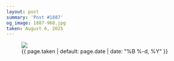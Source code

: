 ```yaml
---
layout: post
summary: 'Post #1887'
og_image: 1887-960.jpg
taken: August 6, 2025
---
```


<figure class="post" data-src="{{ site.assets_url }}/{{ page.og_image }}" data-sub-html="#caption-1887">
<img sizes="(min-width: 700px) 50vw, calc(100vw - 2rem)" src="{{ site.assets_url }}/1887-480.jpg" srcset="{{ site.assets_url }}/1887-240.jpg 240w, {{ site.assets_url }}/1887-480.jpg 480w, {{ site.assets_url }}/1887-720.jpg 720w, {{ site.assets_url }}/1887-960.jpg 960w" />
<figcaption id="caption-1887">
<time>{{ page.taken | default: page.date | date: "%B %-d, %Y" }}</time>
</figcaption>
</figure>
